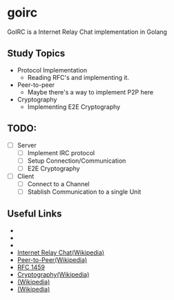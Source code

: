 # goirc
GoIRC is a Internet Relay Chat implementation in Golang

## Study Topics
- Protocol Implementation
  - Reading RFC's and implementing it.
- Peer-to-peer
  - Maybe there's a way to implement P2P here
- Cryptography
  - Implementing E2E Cryptography

## TODO:
- [ ] Server
  - [ ] Implement IRC protocol
  - [ ] Setup Connection/Communication
  - [ ] E2E Cryptography
- [ ] Client
  - [ ] Connect to a Channel
  - [ ] Stablish Communication to a single Unit

## Useful Links
- []()
- []()
- []()
- [Internet Relay Chat(Wikipedia)](https://en.wikipedia.org/wiki/Internet_Relay_Chat)
- [Peer-to-Peer(Wikipedia)](https://en.wikipedia.org/wiki/Peer-to-peer)
- [RFC 1459](https://datatracker.ietf.org/doc/html/rfc1459)
- [Cryptography(Wikipedia)](https://en.wikipedia.org/wiki/Cryptography)
- [(Wikipedia)]()
- [(Wikipedia)]()
